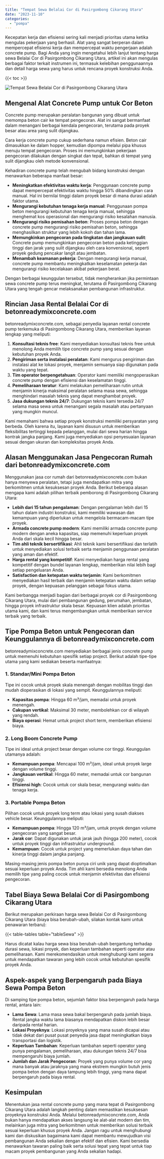 ```yaml
---
title: "Tempat Sewa Belalai Cor di Pasirgombong Cikarang Utara"
date: "2023-11-10"
categories: 
  - "pompa"
---
```


Kecepatan kerja dan efisiensi sering kali menjadi prioritas utama ketika mengulas pekerjaan yang berhasil. Alat yang sangat berperan dalam mempercepat efisiensi kerja dan mempercepat waktu pengerjaan adalah concrete pump. Bagi Anda yang ingin mengetahui lebih lanjut tentang harga sewa Belalai Cor di Pasirgombong Cikarang Utara, artikel ini akan mengulas berbagai faktor terkait instrumen ini, termasuk kelebihan penggunaannya dan detail harga sewa yang harus untuk rencana proyek konstruksi Anda.

{{< toc >}}

![Tempat Sewa Belalai Cor di Pasirgombong Cikarang Utara](https://betoncor8.github.io/pump/concrete-pump%20(30).png)

## Mengenal Alat Concrete Pump untuk Cor Beton

Concrete pump merupakan peralatan bangunan yang dibuat untuk memompa beton cair ke tempat pengecoran. Alat ini sangat bermanfaat dalam menangani berbagai kendala pengecoran, terutama pada proyek besar atau area yang sulit dijangkau.

Cara kerja concrete pump cukup sederhana namun efisien. Beton cair dimasukkan ke dalam hopper, kemudian dipompa melalui pipa khusus menuju tempat pengecoran. Proses ini memungkinkan pekerjaan pengecoran dilakukan dengan singkat dan tepat, bahkan di tempat yang sulit dijangkau oleh metode konvensional.

Kehadiran concrete pump telah mengubah bidang konstruksi dengan menawarkan beberapa manfaat besar:

- **Meningkatkan efektivitas waktu kerja**: Penggunaan concrete pump dapat mempercepat efektivitas waktu hingga 50% dibandingkan cara manual. Hal ini bernilai tinggi dalam proyek besar di mana durasi adalah faktor utama.
- **Mengurangi kebutuhan tenaga kerja manual**: Penggunaan pompa beton mengurangi kebutuhan tenaga kerja manual, sehingga menghemat kos operasional dan mengurangi risiko kesalahan manusia.
- **Mengurangi risiko pemisahan beton**: Proses pompa beton dengan concrete pump mengurangi risiko pemisahan beton, sehingga menghasilkan struktur yang lebih kokoh dan tahan lama.
- **Memungkinkan pengecoran pada tingkatan dan jangkauan sulit**: Concrete pump memungkinkan pengecoran beton pada ketinggian tinggi dan jarak yang sulit dijangkau oleh cara konvensional, seperti proyek gedung pencakar langit atau jembatan.
- **Menambah keamanan pekerja**: Dengan mengurangi kerja manual, concrete pump membantu meningkatkan keselamatan pekerja dan mengurangi risiko kecelakaan akibat pekerjaan berat.

Dengan berbagai keunggulan tersebut, tidak mengherankan jika permintaan sewa concrete pump terus meningkat, terutama di Pasirgombong Cikarang Utara yang tengah gencar melaksanakan pembangunan infrastruktur.

## Rincian Jasa Rental Belalai Cor di betonreadymixconcrete.com

betonreadymixconcrete.com, sebagai penyedia layanan rental concrete pump terkemuka di Pasirgombong Cikarang Utara, memberikan layanan lengkap yang meliputi:

1. **Konsultasi teknis free**: Kami menyediakan konsultasi teknis free untuk menolong Anda memilih tipe concrete pump yang sesuai dengan kebutuhan proyek Anda.
2. **Pengiriman serta instalasi peralatan**: Kami mengurus pengiriman dan instalasi alat ke lokasi proyek, menjamin semuanya siap digunakan pada waktu yang tepat.
3. **Tim operator berpengetahuan**: Operator kami memiliki mengoperasikan concrete pump dengan efisiensi dan keselamatan tinggi.
4. **Pemeliharaan teratur**: Kami melakukan pemeliharaan rutin untuk menjamin kinerja maksimal peralatan selama masa sewa, sehingga menghindari masalah teknis yang dapat menghambat proyek.
5. **Jasa dukungan teknis 24/7**: Dukungan teknis kami tersedia 24/7 selama masa sewa untuk menangani segala masalah atau pertanyaan yang mungkin muncul.

Kami memahami bahwa setiap proyek konstruksi memiliki persyaratan yang berbeda. Oleh karena itu, layanan kami disusun untuk memberikan fleksibilitas tertinggi kepada pelanggan, mulai dari sewa harian hingga kontrak jangka panjang. Kami juga menyediakan opsi penyesuaian layanan sesuai dengan ukuran dan kompleksitas proyek Anda.

## Alasan Menggunakan Jasa Pengecoran Rumah dari betonreadymixconcrete.com

Menggunakan jasa cor rumah dari betonreadymixconcrete.com bukan hanya menyewa peralatan, tetapi juga mendapatkan mitra yang berkomitmen untuk kesuksesan proyek Anda. Berikut beberapa alasan mengapa kami adalah pilihan terbaik pemborong di Pasirgombong Cikarang Utara:

- **Lebih dari 15 tahun pengalaman**: Dengan pengalaman lebih dari 15 tahun dalam industri konstruksi, kami memiliki wawasan dan kemampuan yang diperlukan untuk mengelola bermacam-macam tipe proyek.
- **Armada concrete pump modern**: Kami memiliki armada concrete pump modern dengan aneka kapasitas, siap memenuhi keperluan proyek Anda dari skala kecil hingga besar.
- **Tim ahli teknik bersertifikasi**: Ahli teknik kami bersertifikasi dan terlatih untuk menyediakan solusi terbaik serta menjamin penggunaan peralatan yang aman dan efektif.
- **Harga rental yang kompetitif**: Kami menyediakan harga rental yang kompetitif dengan bundel layanan lengkap, memberikan nilai lebih bagi setiap pengeluaran Anda.
- **Satisfaction dan ketepatan waktu terjamin**: Kami berkomitmen menyediakan hasil terbaik dan menjamin ketepatan waktu dalam setiap proyek, dengan kepuasan pelanggan sebagai fokus utama.

Kami berbangga menjadi bagian dari berbagai proyek cor di Pasirgombong Cikarang Utara, mulai dari pembangunan gedung, perumahan, jembatan, hingga proyek infrastruktur skala besar. Kepuasan klien adalah prioritas utama kami, dan kami terus mengembangkan untuk memberikan service terbaik yang terbaik.

## Tipe Pompa Beton untuk Pengecoran dan Keunggulannya di betonreadymixconcrete.com

betonreadymixconcrete.com menyediakan berbagai jenis concrete pump untuk memenuhi kebutuhan spesifik setiap project. Berikut adalah tipe-tipe utama yang kami sediakan beserta manfaatnya:

### 1\. Standar/Mini Pompa Beton

Tipe ini cocok untuk proyek skala menengah dengan mobilitas tinggi dan mudah dioperasikan di lokasi yang sempit. Keunggulannya meliputi:

- **Kapasitas pompa**: Hingga 60 m³/jam, memadai untuk proyek menengah.
- **Cakupan vertikal**: Maksimal 30 meter, membolehkan cor di wilayah yang rendah.
- **Biaya operasi**: Hemat untuk project short term, memberikan efisiensi biaya.

### 2\. Long Boom Concrete Pump

Tipe ini ideal untuk project besar dengan volume cor tinggi. Keunggulan utamanya adalah:

- **Kemampuan pompa**: Mencapai 100 m³/jam, ideal untuk proyek large dengan volume tinggi.
- **Jangkauan vertikal**: Hingga 60 meter, memadai untuk cor bangunan tinggi.
- **Efisiensi high**: Cocok untuk cor skala besar, mengurangi waktu dan tenaga kerja.

### 3\. Portable Pompa Beton

Pilihan cocok untuk proyek long term atau lokasi yang susah diakses vehicle besar. Keunggulannya meliputi:

- **Kemampuan pompa**: Hingga 120 m³/jam, untuk proyek dengan volume pengecoran yang sangat besar.
- **Jarak cor**: Dapat digunakan untuk jarak jauh (hingga 200 meter), cocok untuk proyek tinggi dan infrastruktur underground.
- **Kemampuan**: Cocok untuk project yang memerlukan daya tahan dan kinerja tinggi dalam jangka panjang.

Masing-masing jenis pompa beton punya ciri unik yang dapat dioptimalkan sesuai keperluan proyek Anda. Tim ahli kami bersedia menolong Anda memilih tipe yang paling cocok untuk menjamin efektivitas dan efisiensi pengecoran.

## Tabel Biaya Sewa Belalai Cor di Pasirgombong Cikarang Utara

Berikut merupakan perkiraan harga sewa Belalai Cor di Pasirgombong Cikarang Utara (biaya bisa berubah-ubah, silakan kontak kami untuk penawaran terbaru):

{{< table-tables table="tableSewa" >}}

Harus dicatat kalau harga sewa bisa berubah-ubah bergantung terhadap durasi sewa, lokasi proyek, dan keperluan tambahan seperti operator atau pemeliharaan. Kami merekomendasikan untuk menghubungi kami segera untuk mendapatkan tawaran yang lebih cocok untuk kebutuhan spesifik proyek Anda.

## Aspek-aspek yang Berpengaruh pada Biaya Sewa Pompa Beton

Di samping tipe pompa beton, sejumlah faktor bisa berpengaruh pada harga rental, antara lain:

- **Lama Sewa**: Lama masa sewa bakal berpengaruh pada jumlah biaya. Rental jangka waktu lama biasanya mendapatkan diskon lebih besar daripada rental harian.
- **Lokasi Proyeknya**: Lokasi proyeknya yang mana susah dicapai atau tidak dekat dari pusat pusat penyedia jasa dapat meningkatkan biaya transportasi dan logistik.
- **Keperluan Tambahan**: Keperluan tambahan seperti operator yang punya pengalaman, pemeliharaan, atau dukungan teknis 24/7 bisa mempengaruhi biaya jumlah.
- **Jumlah dan Jarak Pengecoran**: Proyek yang punya volume cor yang mana banyak atau jaraknya yang mana ekstrem mungkin butuh jenis pompa beton dengan daya tampung lebih tinggi, yang mana dapat berpengaruh pada biaya rental.

## Kesimpulan

Menentukan jasa rental concrete pump yang mana tepat di Pasirgombong Cikarang Utara adalah langkah penting dalam memastikan kesuksesan proyeknya konstruksi Anda. Melalui betonreadymixconcrete.com, Anda bukan hanya mendapatkan akses langsung ke alat-alat modern dan tim, melainkan juga mitra yang berkomitmen untuk memberikan solusi terbaik sesuai keperluan khusus proyek Anda. Jangan ragu untuk menghubungi kami dan diskusikan bagaimana kami dapat membantu mewujudkan visi pembangunan Anda sekalian dengan efektif dan efisien. Kami bersedia menawarkan tawaran paling baik serta solusi tepat yang tepat untuk tiap macam proyek pembangunan yang Anda sekalian hadapi.
